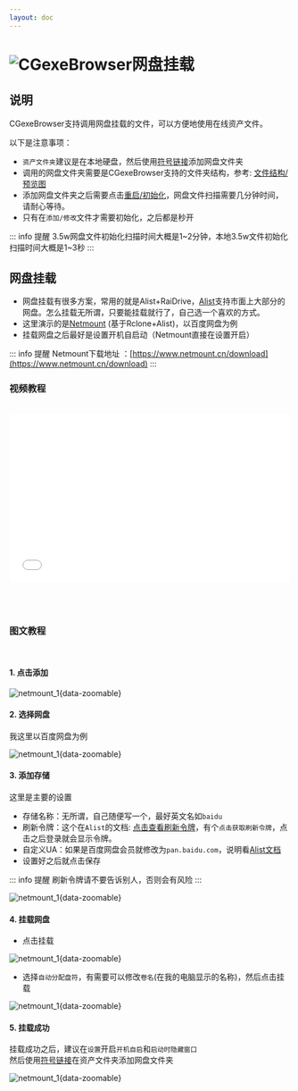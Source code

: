 ```yaml
---
layout: doc
---
```

# <span class="h1-icon"><img src="/cgexe_browser/CGexeBrowser.webp" alt="CGexeBrowser"></span>网盘挂载

## 说明

CGexeBrowser支持调用网盘挂载的文件，可以方便地使用在线资产文件。  

以下是注意事项：
- `资产文件夹`建议是在本地硬盘，然后使用[符号链接](04-gexe_browser_FQ#_6-符号链接-软连接)添加网盘文件夹
- 调用的网盘文件夹需要是CGexeBrowser支持的文件夹结构，参考: [文件结构/预览图](01-gexe_browser-start#文件结构-预览图)
- 添加网盘文件夹之后需要点击[重启/初始化](02-cgexe_browser-initialize)，网盘文件扫描需要几分钟时间，请耐心等待。
- 只有在`添加/修改`文件才需要初始化，之后都是秒开

::: info 提醒
3.5w网盘文件初始化扫描时间大概是1~2分钟，本地3.5w文件初始化扫描时间大概是1~3秒
:::

## 网盘挂载

- 网盘挂载有很多方案，常用的就是Alist+RaiDrive，[Alist](https://alist.nn.ci/zh/guide/)支持市面上大部分的网盘。怎么挂载无所谓，只要能挂载就行了，自己选一个喜欢的方式。
- 这里演示的是[Netmount](https://www.netmount.cn/) (基于Rclone+Alist)，以百度网盘为例
- 挂载网盘之后最好是设置开机自启动（Netmount直接在设置开启）

::: info 提醒
Netmount下载地址 ：[https://www.netmount.cn/download](https://www.netmount.cn/download)
:::
<br />

### 视频教程

<br />

<div style="position: relative; padding: 30% 45%;">
<iframe style="position: absolute; width: 100%; height: 100%; left: 0; top: 0;" src="//player.bilibili.com/player.html?isOutside=true&aid=113855187393392&bvid=BV18qw6eoEKA&cid=27961066609&p=1&autoplay=0"  scrolling="no" border="0" frameborder="no" framespacing="0" allowfullscreen="true"></iframe>
</div>

<br />



<br />

<br />


### 图文教程

<br />

#### 1. 点击添加

![netmount_1](/cgexe_browser/cgexe_browser_v_1_4_0_netmount_1.webp){data-zoomable}



#### 2. 选择网盘
我这里以百度网盘为例

![netmount_1](/cgexe_browser/cgexe_browser_v_1_4_0_netmount_2.webp){data-zoomable}


#### 3. 添加存储
这里是主要的设置
- 存储名称：无所谓，自己随便写一个，最好英文名如`baidu`
- 刷新令牌：这个在`Alist`的文档: [点击查看刷新令牌](https://alist.nn.ci/zh/guide/drivers/baidu.html?baidunetdisk)，有个`点击获取刷新令牌`，点击之后登录就会显示令牌。
- 自定义UA：如果是百度网盘会员就修改为`pan.baidu.com`，说明看[Alist文档](https://alist.nn.ci/zh/guide/drivers/baidu.html?baidunetdisk)
- 设置好之后就点击保存

::: info 提醒
刷新令牌请不要告诉别人，否则会有风险
:::

![netmount_1](/cgexe_browser/cgexe_browser_v_1_4_0_netmount_3.webp){data-zoomable}



#### 4. 挂载网盘
- 点击挂载

![netmount_1](/cgexe_browser/cgexe_browser_v_1_4_0_netmount_4.webp){data-zoomable}


- 选择`自动分配盘符`，有需要可以修改`卷名`(在我的电脑显示的名称)，然后点击挂载

![netmount_1](/cgexe_browser/cgexe_browser_v_1_4_0_netmount_5.webp){data-zoomable}



#### 5. 挂载成功

挂载成功之后，建议在`设置`开启`开机自启`和`启动时隐藏窗口`  
然后使用[符号链接](04-gexe_browser_FQ#_6-符号链接-软连接)在资产文件夹添加网盘文件夹

![netmount_1](/cgexe_browser/cgexe_browser_v_1_4_0_netmount_6.webp){data-zoomable}

<br />
<br />